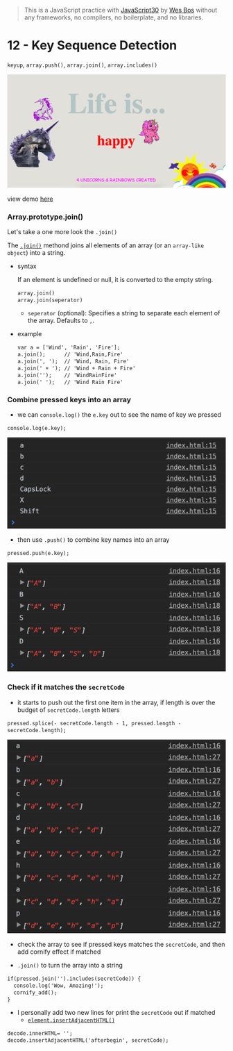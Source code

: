 > This is a JavaScript practice with [JavaScript30](https://javascript30.com/) by [Wes Bos](https://github.com/wesbos) without any frameworks, no compilers, no boilerplate, and no libraries.

# 12 - Key Sequence Detection

`keyup`, `array.push()`, `array.join()`, `array.includes()`

![](images/12_00.png)

view demo [here](https://sujon-ahmed.github.io/JS30/12-Key%20Sequence%20Detection/index.html)

### Array.prototype.join()

Let's take a one more look the `.join()`

The [`.join()`](https://developer.mozilla.org/en-US/docs/Web/JavaScript/Reference/Global_Objects/Array/join) methond joins all elements of an array (or an `array-like object`) into a string.

- syntax

  If an element is undefined or null, it is converted to the empty string.

  ```
  array.join()
  array.join(seperator)
  ```

  - `seperator` (optional): Specifies a string to separate each element of the array. Defaults to `,`.

- example

  ```
  var a = ['Wind', 'Rain', 'Fire'];
  a.join();      // 'Wind,Rain,Fire'
  a.join(', ');  // 'Wind, Rain, Fire'
  a.join(' + '); // 'Wind + Rain + Fire'
  a.join('');    // 'WindRainFire'
  a.join(' ');   // 'Wind Rain Fire'
  ```

### Combine pressed keys into an array

- we can `console.log()` the `e.key` out to see the name of key we pressed

```
console.log(e.key);
```

![](images/12_01.png)

- then use `.push()` to combine key names into an array

```
pressed.push(e.key);
```

![](images/12_02.png)

### Check if it  matches the `secretCode`

- it starts to push out the first one item in the array, if length is over the budget of `secretCode.length` letters

```
pressed.splice(- secretCode.length - 1, pressed.length - secretCode.length);
```

![](images/12_03.png)

- check the array to see if pressed keys matches the `secretCode`, and then add cornify effect if matched

- `.join()` to turn the array into a string

```
if(pressed.join('').includes(secretCode)) {
  console.log('Wow, Amazing!');
  cornify_add();
}
```

- I personally add two new lines for print the `secretCode` out if matched
  - [`element.insertAdjacentHTML()`](https://developer.mozilla.org/zh-TW/docs/Web/API/Element/insertAdjacentHTML)

```
decode.innerHTML= '';
decode.insertAdjacentHTML('afterbegin', secretCode);
```

